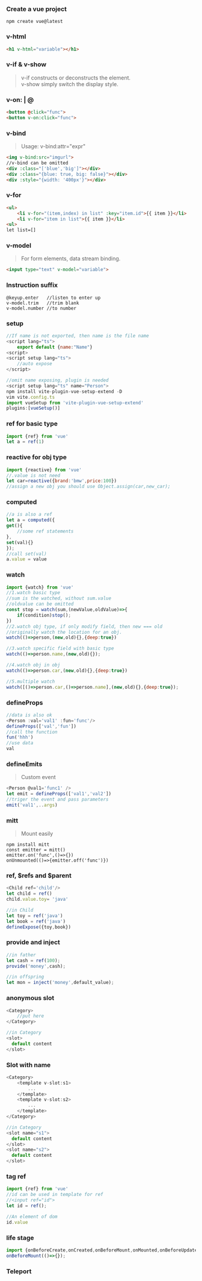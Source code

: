 ### Create a vue project  
```shell
npm create vue@latest
```

### v-html  
```html
<h1 v-html="variable"></h1>
```

### v-if & v-show  
> v-if constructs or deconstructs the element.  
> v-show simply switch the display style.  

### v-on: | @  
```html
<button @click="func">
<button v-on:click="func">
```

### v-bind  
> Usage: v-bind:attr="expr"  
```html
<img v-bind:src="imgurl">
//v-bind can be omitted
<div :class="['blue','big']"></div>
<div :class="{blue: true, big: false}"></div>
<div :style="{width: '400px'}"></div>
```

### v-for  
```html
<ul>
    <li v-for="(item,index) in list" :key="item.id">{{ item }}</li>
    <li v-for="item in list">{{ item }}</li>
<ul>
let list=[]
```

### v-model  
> For form elements, data stream binding.  
```html
<input type="text" v-model="variable">
```

### Instruction suffix  
```
@keyup.enter   //listen to enter up
v-model.trim   //trim blank
v-model.number //to number

```

### setup
```js
//If name is not exported, then name is the file name
<script lang="ts">
    export default {name:"Name"}
<script>
<script setup lang="ts">
    //auto expose
</script>

//omit name exposing, plugin is needed
<script setup lang="ts" name="Person">
npm install vite-plugin-vue-setup-extend -D
vim vite.config.ts
import vueSetup from 'vite-plugin-vue-setup-extend'
plugins:[vueSetup()]
```

### ref for basic type  
```js
import {ref} from 'vue'
let a = ref(1)
```

### reactive for obj type  
```js
import {reactive} from 'vue'
//.value is not need
let car=reactive({brand:'bmw',price:100})
//assign a new obj you should use Object.assign(car,new_car);
```

### computed
```js
//a is also a ref 
let a = computed({
get(){
    //some ref statements
},
set(val){}
});
//call set(val)
a.value = value
```

### watch
```js
import {watch} from 'vue'
//1.watch basic type
//sum is the watched, without sum.value
//oldvalue can be omitted
const stop = watch(sum,(newValue,oldValue)=>{
    if(condition)stop();
})
//2.watch obj type, if only modify field, then new === old
//originally watch the location for an obj.
watch(()=>person,(new,old){},{deep:true})

//3.watch specific field with basic type
watch(()=>person.name,(new,old){});

//4.watch obj in obj
watch(()=>person.car,(new,old){},{deep:true})

//5.multiple watch
watch([()=>person.car,()=>person.name],(new,old){},{deep:true});
```

### defineProps  
```js
//data is also ok
<Person :val='val1' :fun='func'/>
defineProps(['val','fun'])
//call the function
fun('hhh')
//use data
val
```

### defineEmits
> Custom event  
```js
<Person @val1='func1' />
let emit = defineProps(['val1','val2'])
//triger the event and pass parameters
emit('val1',..args)
```

### mitt 
> Mount easily  
```
npm install mitt
const emitter = mitt()
emitter.on('func',()=>{})
onUnmounted(()=>{emitter.off('func')})
```

### ref, $refs and $parent 
```js
<Child ref='child'/>
let child = ref()
child.value.toy= 'java'

//in Child
let toy = ref('java')
let book = ref('java')
defineExpose({toy,book})
```

### provide and inject  
```js
//in father
let cash = ref(100);
provide('money',cash);

//in offspring  
let mon = inject('money',default_value);
```

### anonymous slot  
```js
<Category>
    //put here
</Category>

//in Category
<slot>
  default content
</slot>
```

### Slot with name  
```js
<Category>
    <template v-slot:s1>
        ...
    </template>
    <template v-slot:s2>
        ...
    </template>
</Category>

//in Category
<slot name="s1">
  default content
</slot>
<slot name="s2">
  default content
</slot>
```
### tag ref
```js
import {ref} from 'vue'
//id can be used in template for ref
//<input ref="id">
let id = ref();

//An element of dom
id.value
```

### life stage
```js
import {onBeforeCreate,onCreated,onBeforeMount,onMounted,onBeforeUpdate,onUpdated}
onBeforeMount(()=>{});
```

### Teleport  
















